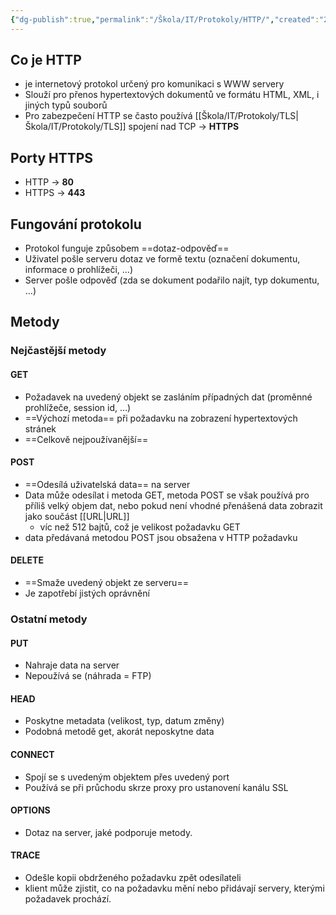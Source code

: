 ```yaml
---
{"dg-publish":true,"permalink":"/Škola/IT/Protokoly/HTTP/","created":"2023-12-14T18:50:59.704+01:00","updated":"2024-05-19T20:25:15.089+02:00"}
---
```


## Co je HTTP
- je internetový protokol určený pro komunikaci s WWW servery
- Slouží pro přenos hypertextových dokumentů ve formátu HTML, XML, i jiných typů souborů
- Pro zabezpečení HTTP se často používá [[Škola/IT/Protokoly/TLS\|Škola/IT/Protokoly/TLS]] spojení nad TCP -> **HTTPS**
## Porty HTTPS
- HTTP -> **80**
- HTTPS -> **443**
## Fungování protokolu
- Protokol funguje způsobem ==dotaz-odpověď==
- Uživatel pošle serveru dotaz ve formě textu (označení dokumentu, informace o prohlížeči, …)
- Server pošle odpověď (zda se dokument podařilo najít, typ dokumentu, …)
## Metody
### Nejčastější metody
#### GET
- Požadavek na uvedený objekt se zasláním případných dat (proměnné prohlížeče, session id, …)
- ==Výchozí metoda== při požadavku na zobrazení hypertextových stránek
- ==Celkově nejpoužívanější==
#### POST
- ==Odesílá uživatelská data== na server
- Data může odesílat i metoda GET, metoda POST se však používá pro příliš velký objem dat, nebo pokud není vhodné přenášená data zobrazit jako součást [[URL\|URL]]
	- víc než 512 bajtů, což je velikost požadavku GET
- data předávaná metodou POST jsou obsažena v HTTP požadavku
#### DELETE
- ==Smaže uvedený objekt ze serveru==
- Je zapotřebí jistých oprávnění
### Ostatní metody
#### PUT
- Nahraje data na server
- Nepoužívá se (náhrada = FTP)
#### HEAD
- Poskytne metadata (velikost, typ, datum změny)
- Podobná metodě get, akorát neposkytne data
#### CONNECT
- Spojí se s uvedeným objektem přes uvedený port
- Používá se při průchodu skrze proxy pro ustanovení kanálu SSL
#### OPTIONS
- Dotaz na server, jaké podporuje metody.
#### TRACE
- Odešle kopii obdrženého požadavku zpět odesílateli
- klient může zjistit, co na požadavku mění nebo přidávají servery, kterými požadavek prochází.